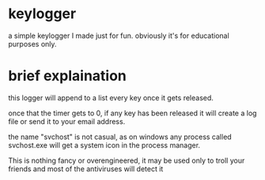 # keylogger
a simple keylogger I made just for fun. 
obviously it's for educational purposes only.

# brief explaination
this logger will append to a list every key once it gets released.

once that the timer gets to 0, if any key has been released it will create a log file or send it to your email address.

the name "svchost" is not casual, as on windows any process called svchost.exe will get a system icon in the process manager.

This is nothing fancy or overengineered, it may be used only to troll your friends and most of the antiviruses will detect it
